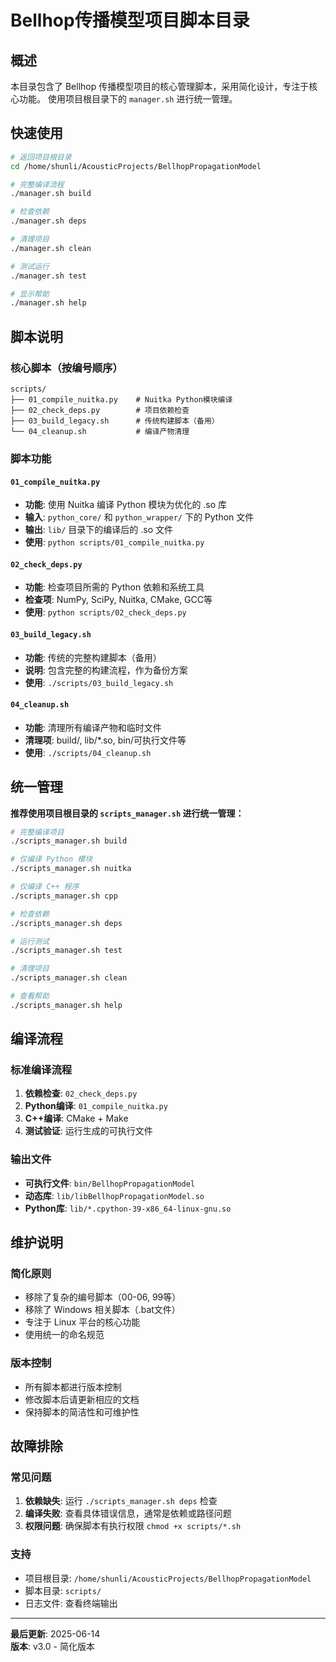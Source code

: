 # Bellhop传播模型项目脚本目录

## 概述
本目录包含了 Bellhop 传播模型项目的核心管理脚本，采用简化设计，专注于核心功能。
使用项目根目录下的 `manager.sh` 进行统一管理。

## 快速使用

```bash
# 返回项目根目录
cd /home/shunli/AcousticProjects/BellhopPropagationModel

# 完整编译流程
./manager.sh build

# 检查依赖
./manager.sh deps  

# 清理项目
./manager.sh clean

# 测试运行
./manager.sh test

# 显示帮助
./manager.sh help
```

## 脚本说明

### 核心脚本（按编号顺序）
```
scripts/
├── 01_compile_nuitka.py    # Nuitka Python模块编译
├── 02_check_deps.py        # 项目依赖检查
├── 03_build_legacy.sh      # 传统构建脚本（备用）
└── 04_cleanup.sh           # 编译产物清理
```

### 脚本功能

#### `01_compile_nuitka.py`
- **功能**: 使用 Nuitka 编译 Python 模块为优化的 .so 库
- **输入**: `python_core/` 和 `python_wrapper/` 下的 Python 文件
- **输出**: `lib/` 目录下的编译后的 .so 文件
- **使用**: `python scripts/01_compile_nuitka.py`

#### `02_check_deps.py`
- **功能**: 检查项目所需的 Python 依赖和系统工具
- **检查项**: NumPy, SciPy, Nuitka, CMake, GCC等
- **使用**: `python scripts/02_check_deps.py`

#### `03_build_legacy.sh`
- **功能**: 传统的完整构建脚本（备用）
- **说明**: 包含完整的构建流程，作为备份方案
- **使用**: `./scripts/03_build_legacy.sh`

#### `04_cleanup.sh`
- **功能**: 清理所有编译产物和临时文件
- **清理项**: build/, lib/*.so, bin/可执行文件等
- **使用**: `./scripts/04_cleanup.sh`

## 统一管理

**推荐使用项目根目录的 `scripts_manager.sh` 进行统一管理：**

```bash
# 完整编译项目
./scripts_manager.sh build

# 仅编译 Python 模块
./scripts_manager.sh nuitka

# 仅编译 C++ 程序
./scripts_manager.sh cpp

# 检查依赖
./scripts_manager.sh deps

# 运行测试
./scripts_manager.sh test

# 清理项目
./scripts_manager.sh clean

# 查看帮助
./scripts_manager.sh help
```

## 编译流程

### 标准编译流程
1. **依赖检查**: `02_check_deps.py`
2. **Python编译**: `01_compile_nuitka.py` 
3. **C++编译**: CMake + Make
4. **测试验证**: 运行生成的可执行文件

### 输出文件
- **可执行文件**: `bin/BellhopPropagationModel`
- **动态库**: `lib/libBellhopPropagationModel.so`
- **Python库**: `lib/*.cpython-39-x86_64-linux-gnu.so`

## 维护说明

### 简化原则
- 移除了复杂的编号脚本（00-06, 99等）
- 移除了 Windows 相关脚本（.bat文件）
- 专注于 Linux 平台的核心功能
- 使用统一的命名规范

### 版本控制
- 所有脚本都进行版本控制
- 修改脚本后请更新相应的文档
- 保持脚本的简洁性和可维护性

## 故障排除

### 常见问题
1. **依赖缺失**: 运行 `./scripts_manager.sh deps` 检查
2. **编译失败**: 查看具体错误信息，通常是依赖或路径问题
3. **权限问题**: 确保脚本有执行权限 `chmod +x scripts/*.sh`

### 支持
- 项目根目录: `/home/shunli/AcousticProjects/BellhopPropagationModel`
- 脚本目录: `scripts/`
- 日志文件: 查看终端输出

---

**最后更新**: 2025-06-14  
**版本**: v3.0 - 简化版本
